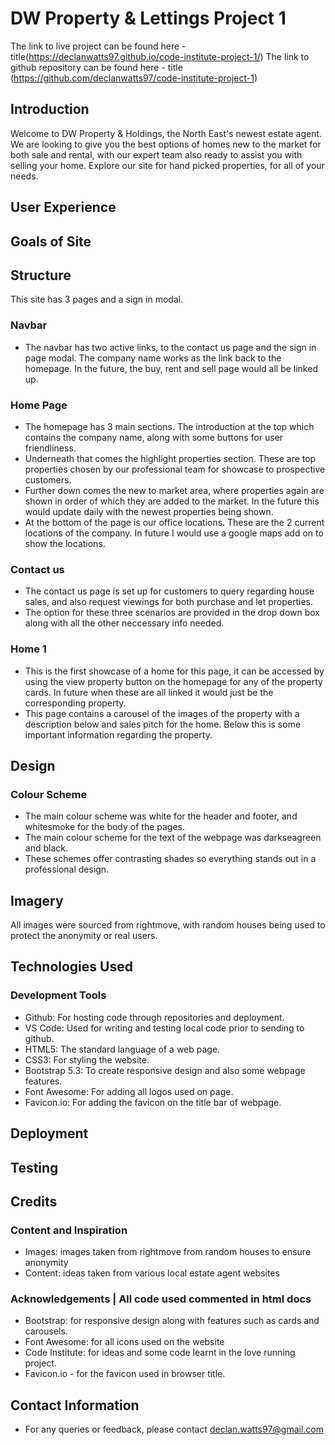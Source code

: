 
# DW Property & Lettings Project 1

The link to live project can be found here - title(https://declanwatts97.github.io/code-institute-project-1/)
The link to github repository can be found here - title (https://github.com/declanwatts97/code-institute-project-1)

## Introduction

Welcome to DW Property & Holdings, the North East's newest estate agent. We are looking to give you the best options of homes new to the market for both sale and rental, with our expert team also ready to assist you with selling your home. Explore our site for hand picked properties, for all of your needs.

## User Experience

## Goals of Site

## Structure

This site has 3 pages and a sign in modal.

### Navbar

- The navbar has two active links, to the contact us page and the sign in page modal. The company name works as the link back to the homepage. In the future, the buy, rent and sell page would all be linked up.

### Home Page

- The homepage has 3 main sections. The introduction at the top which contains the company name, along with some buttons for user friendliness.
- Underneath that comes the highlight properties section. These are top properties chosen by our professional team for showcase to prospective customers.
- Further down comes the new to market area, where properties again are shown in order of which they are added to the market. In the future this would update daily with the newest properties being shown.
- At the bottom of the page is our office locations. These are the 2 current locations of the company. In future I would use a google maps add on to show the locations.

### Contact us
- The contact us page is set up for customers to query regarding house sales, and also request viewings for both purchase and let properties.
- The option for these three scenarios are provided in the drop down box along with all the other neccessary info needed.

### Home 1
- This is the first showcase of a home for this page, it can be accessed by using the view property button on the homepage for any of the property cards. In future when these are all linked it would just be the corresponding property.
- This page contains a carousel of the images of the property with a description below and sales pitch for the home. Below this is some important information regarding the property.


## Design

### Colour Scheme
- The main colour scheme was white for the header and footer, and whitesmoke for the body of the pages.
- The main colour scheme for the text of the webpage was darkseagreen and black.
- These schemes offer contrasting shades so everything stands out in a professional design.

## Imagery

All images were sourced from rightmove, with random houses being used to protect the anonymity or real users.


## Technologies Used

### Development Tools
- Github: For hosting code through repositories and deployment.
- VS Code: Used for writing and testing local code prior to sending to github.
- HTML5: The standard language of a web page.
- CSS3: For styling the website.
- Bootstrap 5.3: To create responsive design and also some webpage features.
- Font Awesome: For adding all logos used on page.
- Favicon.io: For adding the favicon on the title bar of webpage.

## Deployment

## Testing

## Credits
### Content and Inspiration
- Images: images taken from rightmove from random houses to ensure anonymity
- Content: ideas taken from various local estate agent websites

### Acknowledgements | All code used commented in html docs
- Bootstrap: for responsive design along with features such as cards and carousels.
- Font Awesome: for all icons used on the website
- Code Institute: for ideas and some code learnt in the love running project.
- Favicon.io - for the favicon used in browser title.

## Contact Information
- For any queries or feedback, please contact declan.watts97@gmail.com